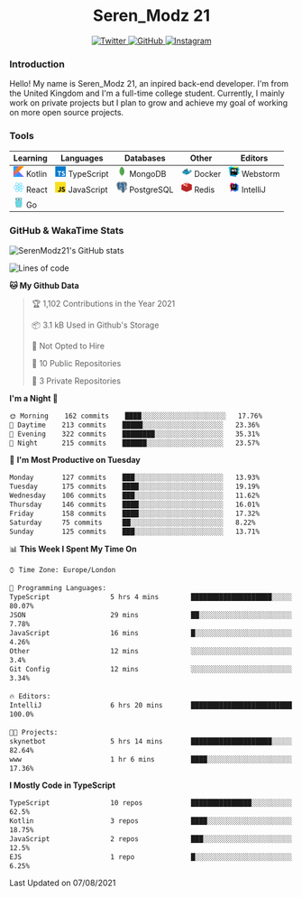 <div align="center">
  <h1>Seren_Modz 21</h1>
  <a href="https://twitter.com/SerenModz21">
    <img alt="Twitter" src="https://img.shields.io/badge/twitter%20-%231DA1F2.svg?&style=for-the-badge&logo=Twitter&logoColor=white">
  </a>
  <a href="https://github.com/SerenModz21">
    <img alt="GitHub" src="https://img.shields.io/badge/github%20-%23121011.svg?&style=for-the-badge&logo=github&logoColor=white">
  </a>
  <a href="https://www.instagram.com/serenmodz21">
    <img alt="Instagram" src="https://img.shields.io/badge/instagram%20-%23E4405F.svg?&style=for-the-badge&logo=Instagram&logoColor=white">
  </a>
</div>

### Introduction

Hello! My name is Seren_Modz 21, an inpired back-end developer. I'm from the United Kingdom and I'm a full-time college student. Currently, I mainly work on private projects but I plan to grow and achieve my goal of working on more open source projects. 

### Tools

 **Learning**                                        | **Languages**                                               | **Databases**                                               | **Other**                                           | **Editors**                                                  
-----------------------------------------------------|-------------------------------------------------------------|-------------------------------------------------------------|-----------------------------------------------------|--------------------------------------------------------------
 <img width="19px" src="./assets/kotlin.svg"> Kotlin | <img width="19px" src="./assets/typescript.svg"> TypeScript | <img width="19px" src="./assets/mongodb.svg"> MongoDB       | <img width="19px" src="./assets/docker.svg"> Docker | <img width="19px" src="./assets/webstorm.svg"> Webstorm      
 <img width="19px" src="./assets/react.svg"> React   | <img width="19px" src="./assets/javascript.svg"> JavaScript | <img width="19px" src="./assets/postgresql.svg"> PostgreSQL | <img width="19px" src="./assets/redis.svg"> Redis   | <img width="19px" src="./assets/intellij-idea.svg"> IntelliJ
 <img width="19px" src="./assets/go.svg"> Go         |                                                             |                                                             |                                                     |                                                                                                               

### GitHub & WakaTime Stats

![SerenModz21's GitHub stats](https://github-readme-stats.vercel.app/api?username=SerenModz21&show_icons=true&theme=dark)

<!--START_SECTION:waka-->
![Lines of code](https://img.shields.io/badge/From%20Hello%20World%20I%27ve%20Written-23344%20lines%20of%20code-blue)

**🐱 My Github Data** 

> 🏆 1,102 Contributions in the Year 2021
 > 
> 📦 3.1 kB Used in Github's Storage 
 > 
> 🚫 Not Opted to Hire
 > 
> 📜 10 Public Repositories 
 > 
> 🔑 3 Private Repositories  
 > 
**I'm a Night 🦉** 

```text
🌞 Morning    162 commits    ████░░░░░░░░░░░░░░░░░░░░░   17.76% 
🌆 Daytime    213 commits    █████░░░░░░░░░░░░░░░░░░░░   23.36% 
🌃 Evening    322 commits    ████████░░░░░░░░░░░░░░░░░   35.31% 
🌙 Night      215 commits    ██████░░░░░░░░░░░░░░░░░░░   23.57%

```
📅 **I'm Most Productive on Tuesday** 

```text
Monday       127 commits    ███░░░░░░░░░░░░░░░░░░░░░░   13.93% 
Tuesday      175 commits    ████░░░░░░░░░░░░░░░░░░░░░   19.19% 
Wednesday    106 commits    ███░░░░░░░░░░░░░░░░░░░░░░   11.62% 
Thursday     146 commits    ████░░░░░░░░░░░░░░░░░░░░░   16.01% 
Friday       158 commits    ████░░░░░░░░░░░░░░░░░░░░░   17.32% 
Saturday     75 commits     ██░░░░░░░░░░░░░░░░░░░░░░░   8.22% 
Sunday       125 commits    ███░░░░░░░░░░░░░░░░░░░░░░   13.71%

```


📊 **This Week I Spent My Time On** 

```text
⌚︎ Time Zone: Europe/London

💬 Programming Languages: 
TypeScript               5 hrs 4 mins        ████████████████████░░░░░   80.07% 
JSON                     29 mins             ██░░░░░░░░░░░░░░░░░░░░░░░   7.78% 
JavaScript               16 mins             █░░░░░░░░░░░░░░░░░░░░░░░░   4.26% 
Other                    12 mins             ░░░░░░░░░░░░░░░░░░░░░░░░░   3.4% 
Git Config               12 mins             ░░░░░░░░░░░░░░░░░░░░░░░░░   3.34%

🔥 Editors: 
IntelliJ                 6 hrs 20 mins       █████████████████████████   100.0%

🐱‍💻 Projects: 
skynetbot                5 hrs 14 mins       ████████████████████░░░░░   82.64% 
www                      1 hr 6 mins         ████░░░░░░░░░░░░░░░░░░░░░   17.36%

```

**I Mostly Code in TypeScript** 

```text
TypeScript               10 repos            ███████████████░░░░░░░░░░   62.5% 
Kotlin                   3 repos             ████░░░░░░░░░░░░░░░░░░░░░   18.75% 
JavaScript               2 repos             ███░░░░░░░░░░░░░░░░░░░░░░   12.5% 
EJS                      1 repo              █░░░░░░░░░░░░░░░░░░░░░░░░   6.25%

```



 Last Updated on 07/08/2021
<!--END_SECTION:waka-->
